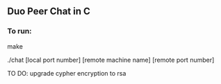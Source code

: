 ## Duo Peer Chat in C

### To run:

make

./chat [local port number] [remote machine name] [remote port number]





TO DO: upgrade cypher encryption to rsa


